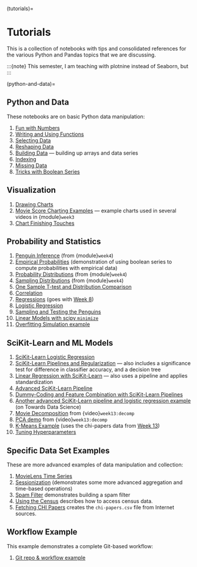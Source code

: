 (tutorials)=
# Tutorials

This is a collection of notebooks with tips and consolidated references for the various Python and Pandas topics that we are discussing.

:::{note}
This semester, I am teaching with plotnine instead of Seaborn, but 
:::

(python-and-data)=
## Python and Data

These notebooks are on basic Python data manipulation:

1. [Fun with Numbers](FunWithNumbers.ipynb)
2. [Writing and Using Functions](Functions.ipynb)
3. [Selecting Data](Selection.ipynb)
4. [Reshaping Data](Reshaping.ipynb)
5. [Building Data](BuildingData.ipynb) — building up arrays and data series
6. [Indexing](Indexing.ipynb)
7. [Missing Data](MissingData.ipynb)
8. [Tricks with Boolean Series](BooleanSeries.ipynb)

## Visualization

1. [Drawing Charts](Charting.ipynb)
2. [Movie Score Charting Examples](CriticScores.ipynb) — example charts used in several videos in {module}`week3`
3. [Chart Finishing Touches](ChartFinishingTouches.ipynb)

## Probability and Statistics

1.  [Penguin Inference](PenguinSamples.ipynb) (from {module}`week4`)
2.  [Empirical Probabilities](EmpiricalProbabilities.ipynb) (demonstration of using boolean series to compute probabilities with empirical data)
3.  [Probability Distributions](Distributions.ipynb) (from {module}`week4`)
4.  [Sampling Distributions](SamplingDists.ipynb) (from {module}`week4`)
5.  [One Sample T-test and Distribution Comparison](OneSample.ipynb)
6.  [Correlation](Correlation.ipynb)
7.  [Regressions](Regressions.ipynb) (goes with [Week 8](../../week8/index.md))
8.  [Logistic Regression](LogitRegressionDemo.ipynb)
9.  [Sampling and Testing the Penguins](PenguinSamples.ipynb)
10. [Linear Models with scipy `minimize`](MinimizeRegression.ipynb)
11. [Overfitting Simulation example](OverfittingSimulation.ipynb)

## SciKit-Learn and ML Models

1.  [SciKit-Learn Logistic Regression](SciKitLogistic.ipynb)
2.  [SciKit-Learn Pipelines and Regularization](SciKitPipeline.ipynb) — also includes a significance test for difference in classifier accuracy, and a decision tree
3.  [Linear Regression with SciKit-Learn](SciKitRegression.ipynb) — also uses a pipeline and applies standardization
4.  [Advanced SciKit-Learn Pipeline](AdvancedPipeline.ipynb)
5.  [Dummy-Coding and Feature Combination with SciKit-Learn Pipelines](SciKitTransform.ipynb)
6.  [Another advanced SciKit-Learn pipeline and logistic regression example](https://towardsdatascience.com/logistic-regression-classifier-on-census-income-data-e1dbef0b5738) (on Towards Data Science)
7.  [Movie Decomposition](MovieDecomp.ipynb) from {video}`week13:decomp`
8.  [PCA demo](PCADemo.ipynb) from {video}`week13:decomp`
9.  [K-Means Example](ClusteringExample.ipynb) (uses the chi-papers data from [Week 13](../../week13/index.md#practice))
10. [Tuning Hyperparameters](TuningExample.ipynb)

## Specific Data Set Examples

These are more advanced examples of data manipulation and collection:

1.  [MovieLens Time Series](MLTimeSeries.ipynb)
2.  [Sessionization](Sessions.ipynb) (demonstrates some more advanced aggregation and time-based operations)
3.  [Spam Filter](SpamFilter.ipynb) demonstrates building a spam filter
4.  [Using the Census](UsingTheCensus.ipynb) describes how to access census data.
5.  [Fetching CHI Papers](FetchCHIPapers.ipynb) creates the `chi-papers.csv` file from Internet sources.

## Workflow Example

This example demonstrates a complete Git-based workflow:

1. [Git repo & workflow example](https://github.com/BoiseState/cs533-hcibib-demo)
